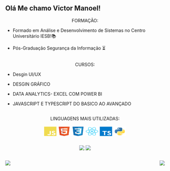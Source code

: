 ## Olá Me chamo Victor Manoel!
  
<div align="center">
  FORMAÇÃO:
</div>

- Formado em Análise e Desenvolvimento de Sistemas no Centro Universitário IESB!📚
- Pós-Graduação Segurança da Informação ⏳

  ##
  
<div align="center">
  CURSOS:
</div>
  
- Desgin UI/UX
- DESGIN GRÁFICO
- DATA ANALYTICS- EXCEL COM POWER BI
- JAVASCRIPT E TYPESCRIPT DO BASICO AO AVANÇADO
 
  ##
  
<div style="display: inline_block" align="center">
  LINGUAGENS MAIS UTILIZADAS:
</div>
  
<div style="display: inline_block" align="center"><br>
  <img align="center" alt="victor-Js" height="30" width="40" src="https://raw.githubusercontent.com/devicons/devicon/master/icons/javascript/javascript-plain.svg">
  <img align="center" alt="victor-HTML" height="30" width="40" src="https://raw.githubusercontent.com/devicons/devicon/master/icons/html5/html5-original.svg">
  <img align="center" alt="victor-CSS" height="30" width="40" src="https://raw.githubusercontent.com/devicons/devicon/master/icons/css3/css3-original.svg">
  <img align="center" alt="victor-React" height="30" width="40" src="https://raw.githubusercontent.com/devicons/devicon/master/icons/react/react-original.svg">
  <img align="center" alt="victor-Ts" height="30" width="40" src="https://raw.githubusercontent.com/devicons/devicon/master/icons/typescript/typescript-plain.svg">
  <img align="center" alt="victor-Python" height="30" width="40" src="https://raw.githubusercontent.com/devicons/devicon/master/icons/python/python-original.svg">
  
</div>

  ##
  
<div style="display: inline_block" align="center">
  <a href="https://www.linkedin.com/in/vmanoel/" target="_blank"><img src="https://img.shields.io/badge/-LinkedIn-%230077B5?style=for-the-badge&logo=linkedin&logoColor=white" target="_blank"></a>
  <a href = "mailto:vmanoel1525@gmail.com"><img src="https://img.shields.io/badge/-Gmail-%23333?style=for-the-badge&logo=gmail&logoColor=white" target="_blank"></a>
</div>
  
  ##

<div align="start">
  <a href="https://github.com/victor2706">
      <img  height="150em" src="https://github-readme-stats.vercel.app/api?username=victor2706&show_icons=true&theme=tokyonight&include_all_commits=true&count_private=true"/>
  <img align="right" height="150em"  src="https://github-readme-stats.vercel.app/api/top-langs/?username=victor2706&layout=compact&langs_count=7&theme=tokyonight"/>
    </div>
